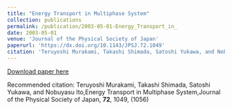 ```yaml
---
title: "Energy Transport in Multiphase System"
collection: publications
permalink: /publication/2003-05-01-Energy_Transport_in_
date: 2003-05-01
venue: 'Journal of the Physical Society of Japan'
paperurl: 'https://dx.doi.org/10.1143/JPSJ.72.1049'
citation: 'Teruyoshi Murakami, Takashi Shimada, Satoshi Yukawa, and Nobuyasu Ito,Energy Transport in Multiphase System,Journal of the Physical Society of Japan, <b>72</b>, 1049, (1056)'
---
```


<a href='https://dx.doi.org/10.1143/JPSJ.72.1049'>Download paper here</a>

Recommended citation: Teruyoshi Murakami, Takashi Shimada, Satoshi Yukawa, and Nobuyasu Ito,Energy Transport in Multiphase System,Journal of the Physical Society of Japan, <b>72</b>, 1049, (1056)